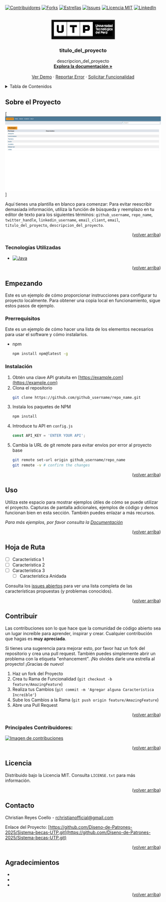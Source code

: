 <!-- Improved compatibility of back to top link: See: https://github.com/othneildrew/Best-README-Template/pull/73 -->
<a id="readme-top"></a>
<!--
*** ¡Gracias por consultar la plantilla Best-README-Template. Si tienes alguna sugerencia
*** que pueda mejorarla, por favor haz un fork del repositorio y crea un pull request
*** o simplemente abre un issue con la etiqueta "enhancement".
*** ¡No olvides darle una estrella al proyecto!
*** ¡Gracias de nuevo! ¡Ahora ve y crea algo INCREÍBLE! :D
-->



<!-- PROJECT SHIELDS -->
<!--
*** Estoy usando enlaces markdown "reference style" para la legibilidad.
*** Los enlaces de referencia están encerrados entre corchetes [ ] en lugar de paréntesis ( ).
*** Consulta la parte inferior de este documento para la declaración de las variables de referencia
*** para contributors-url, forks-url, etc. Esta es una sintaxis opcional y concisa que puedes usar.
*** https://www.markdownguide.org/basic-syntax/#reference-style-links
-->

[![Contribuidores][contributors-shield]][contributors-url]
[![Forks][forks-shield]][forks-url]
[![Estrellas][stars-shield]][stars-url]
[![Issues][issues-shield]][issues-url]
[![Licencia MIT][license-shield]][license-url]
[![LinkedIn][linkedin-shield]][linkedin-url]



<!-- LOGO DEL PROYECTO -->
<br />
<div align="center">
  <a href="https://github.com/Diseno-de-Patrones-2025/Sistema-becas-UTP">
    <img src="images/logo utp.png" alt="Logo" width="205" height="63">
  </a>

<h3 align="center">titulo_del_proyecto</h3>

  <p align="center">
    descripcion_del_proyecto
    <br />
    <a href="https://github.com/Diseno-de-Patrones-2025/Sistema-becas-UTP"><strong>Explora la documentación »</strong></a>
    <br />
    <br />
    <a href="https://github.com/Diseno-de-Patrones-2025/Sistema-becas-UTP">Ver Demo</a>
    ·
    <a href="https://github.com/Diseno-de-Patrones-2025/Sistema-becas-UTP/issues/new?labels=bug&template=bug-report---.md">Reportar Error</a>
    ·
    <a href="https://github.com/Diseno-de-Patrones-2025/Sistema-becas-UTP/issues/new?labels=enhancement&template=feature-request---.md">Solicitar Funcionalidad</a>
  </p>
</div>


<!-- Índice / Tabla de Contenidos -->
<details>
  <summary>Tabla de Contenidos</summary>
  <ol>
    <li>
      <a href="#sobre-el-proyecto">Sobre el Proyecto</a>
      <ul>
        <li><a href="#tecnologias-utilizadas">Tecnologías Utilizadas</a></li>
      </ul>
    </li>
    <li>
      <a href="#empezando">Empezando</a>
      <ul>
        <li><a href="#prerrequisitos">Prerrequisitos</a></li>
        <li><a href="#instalacion">Instalación</a></li>
      </ul>
    </li>
    <li><a href="#uso">Uso</a></li>
    <li><a href="#hoja-de-ruta">Hoja de Ruta</a></li>
    <li><a href="#contribuir">Contribuir</a></li>
    <li><a href="#licencia">Licencia</a></li>
    <li><a href="#contacto">Contacto</a></li>
    <li><a href="#agradecimientos">Agradecimientos</a></li>
  </ol>
</details>





<!-- SOBRE EL PROYECTO -->
## Sobre el Proyecto

[![Captura Javadoc][javadoc-screenshot]]

Aquí tienes una plantilla en blanco para comenzar: Para evitar reescribir demasiada información, utiliza la función de búsqueda y reemplazo en tu editor de texto para los siguientes términos: `github_username`, `repo_name`, `twitter_handle`, `linkedin_username`, `email_client`, `email`, `titulo_del_proyecto`, `descripcion_del_proyecto`.

<p align="right">(<a href="#readme-top">volver arriba</a>)</p>




### Tecnologías Utilizadas
* [![Java][Java-shield]][Java-url]


<p align="right">(<a href="#readme-top">volver arriba</a>)</p>



<!-- EMPEZANDO -->
## Empezando

Este es un ejemplo de cómo proporcionar instrucciones para configurar tu proyecto localmente.
Para obtener una copia local en funcionamiento, sigue estos pasos de ejemplo.

### Prerrequisitos

Este es un ejemplo de cómo hacer una lista de los elementos necesarios para usar el software y cómo instalarlos.
* npm
  ```sh
  npm install npm@latest -g
  ```

### Instalación

1. Obtén una clave API gratuita en [https://example.com](https://example.com)
2. Clona el repositorio
   ```sh
   git clone https://github.com/github_username/repo_name.git
   ```
3. Instala los paquetes de NPM
   ```sh
   npm install
   ```
4. Introduce tu API en `config.js`
   ```js
   const API_KEY = 'ENTER YOUR API';
   ```
5. Cambia la URL de git remote para evitar envíos por error al proyecto base
   ```sh
   git remote set-url origin github_username/repo_name
   git remote -v # confirm the changes
   ```

<p align="right">(<a href="#readme-top">volver arriba</a>)</p>



<!-- EJEMPLOS DE USO -->
## Uso

Utiliza este espacio para mostrar ejemplos útiles de cómo se puede utilizar el proyecto. Capturas de pantalla adicionales, ejemplos de código y demos funcionan bien en esta sección. También puedes enlazar a más recursos.

_Para más ejemplos, por favor consulta la [Documentación](https://example.com)_

<p align="right">(<a href="#readme-top">volver arriba</a>)</p>



<!-- HOJA DE RUTA -->
## Hoja de Ruta

- [ ] Característica 1
- [ ] Característica 2
- [ ] Característica 3
    - [ ] Característica Anidada

Consulta los [issues abiertos](https://github.com/Diseno-de-Patrones-2025/Sistema-becas-UTP/issues) para ver una lista completa de las características propuestas (y problemas conocidos).

<p align="right">(<a href="#readme-top">volver arriba</a>)</p>



<!-- CONTRIBUIR -->
## Contribuir

Las contribuciones son lo que hace que la comunidad de código abierto sea un lugar increíble para aprender, inspirar y crear. Cualquier contribución que hagas es **muy apreciada**.

Si tienes una sugerencia para mejorar esto, por favor haz un fork del repositorio y crea una pull request. También puedes simplemente abrir un problema con la etiqueta "enhancement".
¡No olvides darle una estrella al proyecto! ¡Gracias de nuevo!

1. Haz un fork del Proyecto
2. Crea tu Rama de Funcionalidad (`git checkout -b feature/AmazingFeature`)
3. Realiza tus Cambios (`git commit -m 'Agregar alguna Característica Increíble'`)
4. Sube los Cambios a la Rama (`git push origin feature/AmazingFeature`)
5. Abre una Pull Request

<p align="right">(<a href="#readme-top">volver arriba</a>)</p>


### Principales Contribuidores:

<a href="https://github.com/Diseno-de-Patrones-2025/Sistema-becas-UTP/graphs/contributors">
  <img src="https://contrib.rocks/image?repo=Diseno-de-Patrones-2025/Sistema-becas-UTP" alt="Imagen de contribuciones" />
</a>

<p align="right">(<a href="#readme-top">volver arriba</a>)</p>



<!-- LICENCIA -->
## Licencia

Distribuido bajo la Licencia MIT. Consulta `LICENSE.txt` para más información.

<p align="right">(<a href="#readme-top">volver arriba</a>)</p>



<!-- CONTACTO -->
## Contacto

Christian Reyes Coello - rchristianofficial@gmail.com

Enlace del Proyecto: [https://github.com/Diseno-de-Patrones-2025/Sistema-becas-UTP.git](https://github.com/Diseno-de-Patrones-2025/Sistema-becas-UTP.git)

<p align="right">(<a href="#readme-top">volver arriba</a>)</p>




<!-- AGRADECIMIENTOS -->
## Agradecimientos

* []()
* []()
* []()

<p align="right">(<a href="#readme-top">volver arriba</a>)</p>



<!-- MARKDOWN LINKS & IMAGES -->
<!-- https://www.markdownguide.org/basic-syntax/#reference-style-links -->
[contributors-shield]: https://img.shields.io/github/contributors/Diseno-de-Patrones-2025/Sistema-becas-UTP.svg?style=for-the-badge
[contributors-url]: https://github.com/Diseno-de-Patrones-2025/Sistema-becas-UTP/graphs/contributors
[forks-shield]: https://img.shields.io/github/forks/Diseno-de-Patrones-2025/Sistema-becas-UTP.svg?style=for-the-badge
[forks-url]: https://github.com/Diseno-de-Patrones-2025/Sistema-becas-UTP/network/members
[stars-shield]: https://img.shields.io/github/stars/Diseno-de-Patrones-2025/Sistema-becas-UTP.svg?style=for-the-badge
[stars-url]: https://github.com/Diseno-de-Patrones-2025/Sistema-becas-UTP/stargazers
[issues-shield]: https://img.shields.io/github/issues/Diseno-de-Patrones-2025/Sistema-becas-UTP.svg?style=for-the-badge
[issues-url]: https://github.com/Diseno-de-Patrones-2025/Sistema-becas-UTP/issues
[license-shield]: https://img.shields.io/github/license/Diseno-de-Patrones-2025/Sistema-becas-UTP.svg?style=for-the-badge
[license-url]: https://github.com/Diseno-de-Patrones-2025/Sistema-becas-UTP/blob/master/LICENSE.txt
[linkedin-shield]: https://img.shields.io/badge/-LinkedIn-black.svg?style=for-the-badge&logo=linkedin&colorB=555
[linkedin-url]: https://www.linkedin.com/in/christian-reyes-coello-698158252/
[javadoc-screenshot]: images/Patterns_index.png
[Java-shield]: https://img.shields.io/badge/Java-ED8B00?style=for-the-badge&logo=openjdk&logoColor=white
[Java-url]: https://www.java.com/es/

